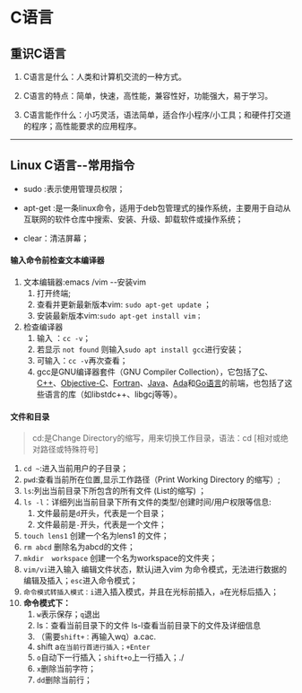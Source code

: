 # C语言

## 重识C语言

1. C语言是什么：人类和计算机交流的一种方式。

2.  C语言的特点：简单，快速，高性能，兼容性好，功能强大，易于学习。

3.  C语言能作什么：小巧灵活，语法简单，适合作小程序/小工具；和硬件打交道的程序；高性能要求的应用程序。

   ---

   

## Linux C语言--常用指令

* sudo :表示使用管理员权限； 

* apt-get :是一条linux命令，适用于deb包管理式的操作系统，主要用于自动从互联网的软件仓库中搜索、安装、升级、卸载软件或操作系统；
* clear：清洁屏幕；

#### 输入命令前检查文本编译器 

1. 文本编辑器:emacs /vim    --安装vim
   1. 打开终端;
   2. 查看并更新最新版本vim:  `sudo apt-get update` ；
   3. 安装最新版本vim:`sudo apt-get install vim；`
2. 检查编译器
   1. 输入 ：`cc -v`；
   2. 若显示 `not found` 则输入`sudo apt install gcc`进行安装；
   3. 可输入：`cc -v`再次查看；
   4. gcc是GNU编译器套件（GNU Compiler Collection），它包括了[C](https://baike.baidu.com/item/C/7252092)、[C++](https://baike.baidu.com/item/C%2B%2B)、[Objective-C](https://baike.baidu.com/item/Objective-C)、[Fortran](https://baike.baidu.com/item/Fortran)、[Java](https://baike.baidu.com/item/Java/85979)、[Ada](https://baike.baidu.com/item/Ada/5606819)和[Go语言](https://baike.baidu.com/item/Go语言)的前端，也包括了这些语言的库（如libstdc++、libgcj等等）。

  #### 文件和目录

> cd:是Change Directory的缩写，用来切换工作目录，语法：cd [相对或绝对路径或特殊符号]

1. `cd ~`:进入当前用户的子目录；
2. `pwd`:查看当前所在位置,显示工作路径（Print Working Directory 的缩写）;
3. `ls`:列出当前目录下所包含的所有文件  (List的缩写) ；
4. `ls -l`：详细列出当前目录下所有文件的类型/创建时间/用户权限等信息:
   1. 文件最前是`d`开头，代表是一个目录；
   2. 文件最前是`-`开头，代表是一个文件；
5. `touch lens1` 创建一个名为lens1 的文件；
6. `rm abcd` 删除名为abcd的文件；
7. `mkdir  workspace` 创建一个名为workspace的文件夹；
8. `vim/vi`进入输入  编辑文件状态，默认j进入vim 为命令模式，无法进行数据的编辑及插入；`esc`进入命令模式；
9. `命令模式转插入模式：i`进入插入模式，并且在光标前插入，`a`在光标后插入；
10. **命令模式下：**
    1. `w`表示保存；`q`退出
    2. ls：查看当前目录下的文件  ls-l查看当前目录下的文件及详细信息
    3. （需要`shift+：`再输入wq）a.cac.
    4. shift a`在当前行首进行插入；+Enter`
    5. `o`自动下一行插入；`shift+o`上一行插入；./
    6. `x`删除当前字符；
    7. `dd`删除当前行；

















